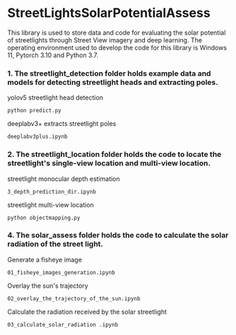 # StreetLightsSolarPotentialAssess

This library is used to store data and code for evaluating the solar potential of streetlights through Street View imagery and deep learning. The operating environment used to develop the code for this library is Windows 11, Pytorch 3.10 and Python 3.7.

### 1. The streetlight_detection folder holds example data and models for detecting streetlight heads and extracting poles.

yolov5 streetlight head detection 

```python predict.py ```

deeplabv3+ extracts streetlight poles 

```deeplabv3plus.ipynb ```

### 2. The streetlight_location folder holds the code to locate the streetlight's single-view location and multi-view location.
   
streetlight monocular depth estimation 

```3_depth_prediction_dir.ipynb ```

streetlight multi-view location 

```python objectmapping.py```

### 4. The solar_assess folder holds the code to calculate the solar radiation of the street light.

Generate a fisheye image 

```01_fisheye_images_generation.ipynb ```

Overlay the sun's trajectory

 ```02_overlay_the_trajectory_of_the_sun.ipynb``` 

Calculate the radiation received by the solar streetlight 

 ```03_calculate_solar_radiation .ipynb```

